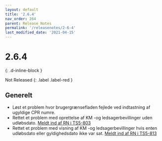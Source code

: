 ```yaml
---
layout: default
title: '2.6.4'
nav_order: 264
parent: Release Notes
permalink: '/releasenotes/2-6-4'
last_modified_date: '2021-04-15'
---
```


# 2.6.4
{: .d-inline-block }

Not Released
{: .label .label-red }

## Generelt
- Løst et problem hvor brugergrænsefladen fejlede ved indtastning af ugyldige CPR numre. 
- Rettet et problem med oprettelse af KM -og ledsagerbevillinger uden udløbsdato. [Meldt ind af RN i TS5-803](https://sd.trifork.com/browse/TS5-803)
- Rettet et problem med visning af KM -og ledsagerbevillinger hvis enten udløbsdato eller gyldighedsdato ikke var sat. [Meldt ind af RN i TS5-813](https://sd.trifork.com/browse/TS5-813)
